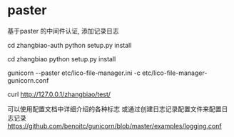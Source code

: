 # paster

基于paster 的中间件认证, 添加记录日志

cd zhangbiao-auth
python setup.py install 

cd zhangbiao
python setup.py install

gunicorn --paster etc/lico-file-manager.ini -c etc/lico-file-manager-gunicorn.conf 

curl http://127.0.0.1/zhangbiao/test/

可以使用配置文档中详细介绍的各种标志 或通过创建日志记录配置文件来配置日志记录
https://github.com/benoitc/gunicorn/blob/master/examples/logging.conf